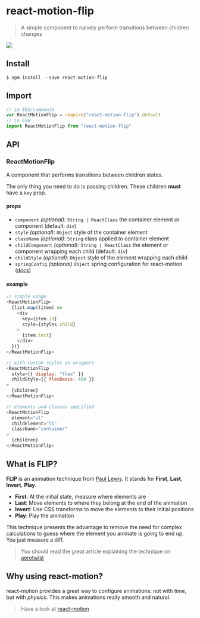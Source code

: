 # react-motion-flip

> A simple component to naively perform transitions between children changes

![](http://f.cl.ly/items/3S1p2m0W3g1W2A141505/Screen%20Recording%202016-05-31%20at%2012.09%20PM.gif)

## Install

```console
$ npm install --save react-motion-flip
```

## Import

```javascript
// in ES5/commonJS
var ReactMotionFlip = require("react-motion-flip").default
// in ES6
import ReactMotionFlip from "react-motion-flip"
```

## API

### ReactMotionFlip

A component that performs transitions between children states.

The only thing you need to do is passing children. These children **must** have a `key` prop.

#### props

- `component` *(optional)*: `String | ReactClass` the container element or component (default: `div`)
- `style` *(optional)*: `Object` style of the container element
- `className` *(optional)*: `String` class applied to container element
- `childComponent` *(optional)*: `String | ReactClass` the element or component wrapping each child (default: `div`)
- `childStyle` *(optional)*: `Object` style of the element wrapping each child
- `springConfig` *(optional)* `Object` spring configuration for react-motion ([docs](https://github.com/chenglou/react-motion#--spring-val-number-config-springhelperconfig--opaqueconfig))

#### example

```javascript
// simple usage
<ReactMotionFlip>
  {list.map((item) =>
    <div
      key={item.id}
      style={styles.child}
    >
      {item.text}
    </div>
  })}
</ReactMotionFlip>

// with custom styles on wrappers
<ReactMotionFlip
  style={{ display: "flex" }}
  childStyle={{ flexBasis: 400 }}
>
  {children}
</ReactMotionFlip>

// elements and classes specified
<ReactMotionFlip
  element="ul"
  childElement="li"
  className="container"
>
  {children}
</ReactMotionFlip>
```

## What is FLIP?

**FLIP** is an animation technique from [Paul Lewis](https://twitter.com/aerotwist). It stands for **First**, **Last**, **Invert**, **Play**.

- **First**: At the initial state, measure where elements are
- **Last**: Move elements to where they belong at the end of the animation
- **Invert**: Use CSS transforms to move the elements to their initial positions
- **Play**: Play the animation

This technique presents the advantage to remove the need for complex calculations to guess where the element you animate is going to end up. You just measure a diff.

> You should read the great article explaining the technique on [aerotwist](https://aerotwist.com/blog/flip-your-animations/)

## Why using react-motion?

react-motion provides a great way to configure animations: not with time, but with *physics*. This makes animations really smooth and natural.

> Have a look at [react-motion](https://github.com/chenglou/react-motion/#what-does-this-library-try-to-solve)
